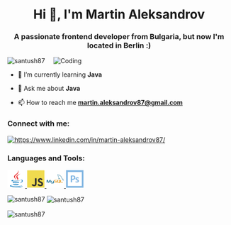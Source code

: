 <h1 align="center">Hi 👋, I'm Martin Aleksandrov</h1>
<h3 align="center">A passionate frontend developer from Bulgaria, but now I'm located in Berlin :)</h3>
<img align="right" alt="Coding" width="400" scr="https://c.tenor.com/2uyENRmiUt0AAAAC/coding.gif">

<p align="left"> <img src="https://komarev.com/ghpvc/?username=santush87&label=Profile%20views&color=0e75b6&style=flat" alt="santush87" /> </p>

- 🌱 I’m currently learning **Java**

- 💬 Ask me about **Java**

- 📫 How to reach me **martin.aleksandrov87@gmail.com**

<h3 align="left">Connect with me:</h3>
<p align="left">
<a href="https://linkedin.com/in/https://www.linkedin.com/in/martin-aleksandrov87/" target="blank"><img align="center" src="https://raw.githubusercontent.com/rahuldkjain/github-profile-readme-generator/master/src/images/icons/Social/linked-in-alt.svg" alt="https://www.linkedin.com/in/martin-aleksandrov87/" height="30" width="40" /></a>
</p>

<h3 align="left">Languages and Tools:</h3>
<p align="left"> <a href="https://www.java.com" target="_blank" rel="noreferrer"> <img src="https://raw.githubusercontent.com/devicons/devicon/master/icons/java/java-original.svg" alt="java" width="40" height="40"/> </a> <a href="https://developer.mozilla.org/en-US/docs/Web/JavaScript" target="_blank" rel="noreferrer"> <img src="https://raw.githubusercontent.com/devicons/devicon/master/icons/javascript/javascript-original.svg" alt="javascript" width="40" height="40"/> </a> <a href="https://www.mysql.com/" target="_blank" rel="noreferrer"> <img src="https://raw.githubusercontent.com/devicons/devicon/master/icons/mysql/mysql-original-wordmark.svg" alt="mysql" width="40" height="40"/> </a> <a href="https://www.photoshop.com/en" target="_blank" rel="noreferrer"> <img src="https://raw.githubusercontent.com/devicons/devicon/master/icons/photoshop/photoshop-line.svg" alt="photoshop" width="40" height="40"/> </a> </p>

<p><img align="left" src="https://github-readme-stats.vercel.app/api/top-langs?username=santush87&show_icons=true&locale=en&layout=compact" alt="santush87" /></p>

<p>&nbsp;<img align="center" src="https://github-readme-stats.vercel.app/api?username=santush87&show_icons=true&locale=en" alt="santush87" /></p>

<p><img align="center" src="https://github-readme-streak-stats.herokuapp.com/?user=santush87&" alt="santush87" /></p>
